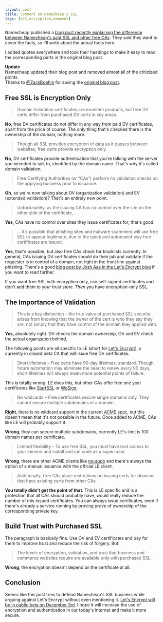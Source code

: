 ```yaml
---
layout: post
title: Comment on Namecheap's SSL
tags: [ssl,encryption,comment]
---
```


Namecheap published a [blog post recently explaining the difference between Namecheap's paid SSL and other free CAs](https://blog.namecheap.com/ssl-from-namecheap-whats-the-difference/). They said they want to cover the facts, so I'll write about the actual facts here.

I added quotes everywhere and took their headings to make it easy to read the corresponding parts in the original blog post.

<div class="update">
<b>Update</b><br>
Namecheap updated their blog post and removed almost all of the criticized points.
<br>
Thanks to <a href="https://twitter.com/ZackBoehm/status/668524583310364672" target="_blank">@ZackBoehm</a> for saving the <a href="https://archive.is/qULPE" target="_blank">original blog post</a>.
</div>

## Free SSL is Encryption Only

> Domain Validation certificates are excellent products, but free DV certs differ from purchased DV certs in key areas.

**No**, free DV certificates do not differ in any way from paid DV certificates, apart from the price of course. The only thing that's checked there is the ownership of the domain, nothing more.

> Though all SSL provides encryption of data as it passes between websites, free certs provide encryption only.

**No**, DV certificates provide authentication that you're talking with the server you intended to talk to, identified by the domain name. That's why it's called domain validation.

> Free Certifying Authorities (or “CAs”) perform no validation checks on the applying business prior to issuance.

**Oh**, so we're now talking about OV (organization validation) and EV (extended validation)? That's an entirely new point.

> Unfortunately, as the issuing CA has no control over the site on the other side of the certificate, ...

**Yes**, CAs have no control over sites they issue certificates for, that's good.

> ... it’s possible that phishing sites and malware scammers will use free SSL to appear legitimate, due to the quick and automated way free certificates are issued.

**Yes**, that's possible, but also free CAs check for blacklists currently. In general, CAs issuing DV certificates should do their job and validate if the requester is in control of a domain, not fight in the front line against phishing. There's a good [blog post by Josh Aas in the Let's Encrypt blog](https://letsencrypt.org/2015/10/29/phishing-and-malware.html) if you want to read further.

If you want free SSL with encryption only, use self-signed certificates and don't add them to your trust store. *Then* you have encryption-only SSL.

## The Importance of Validation

> This is a key distinction – the true value of purchased SSL security arises from knowing that the owner of the cert is who they say they are, not simply that they have control of the domain they applied with.

**Yes**, absolutely right. DV checks the domain ownership, OV and EV check the actual organization behind.

The following points are all specific to LE (short for [Let's Encrypt](https://letsencrypt.org)), a currently in closed beta CA that will issue free DV certificates.

> Short lifetimes – Free certs have 90-day lifetimes, standard. Though future automation may eliminate the need to renew every 90 days, short lifetimes will always mean more potential points of failure.

This is totally wrong. LE does this, but other CAs offer free one year certificates like [StartSSL](https://www.startcomca.com/) or [WoSign](https://www.wosign.com/english/freessl.htm).

> No wildcards – Free certificates secure single domains only. They cannot secure multiple subdomains of a domain.

**Right**, there is no wildcard support in the current [ACME spec](https://github.com/ietf-wg-acme/acme), but this doesn't mean that it's not possible in the future. Once added to ACME, CAs like LE will probably support it.

**Wrong**, they can secure multiple subdomains, currently LE's limit is 100 domain names per certificate.

> Limited flexibility – To use free SSL, you must have root access to your servers and install and run code as a super-user.

**Wrong**, there are other ACME clients like [no-sudo](https://github.com/diafygi/letsencrypt-nosudo) and there's always the option of a manual issuance with the official LE client.

> Additionally, free CAs place restrictions on issuing certs for domains that have existing certs from other CAs.

**You totally didn't get the point of that**. This is LE specific and is a protection that all CAs should probably have, would really reduce the number of mis-issued certificates. You can always issue certificates, even if there's already a service running by proving prove of ownership of the corresponding private key.

## Build Trust with Purchased SSL

The paragraph is basically fine. Use OV and EV certificates and pay for them to improve trust and reduce the risk of forgery. But:

> The levels of encryption, validation, and trust that business and commerce websites require are available only with purchased SSL.

**Wrong**, the encryption doesn't depend on the certificate at all.

## Conclusion

Seems like this post tries to defend Namecheap's SSL business while arguing against Let's Encrypt without even mentioning it. [Let's Encrypt will be in public beta on December 3rd](https://letsencrypt.org/2015/11/12/public-beta-timing.html). I hope it will increase the use of encryption and authentication in our today's internet and make it more secure.
